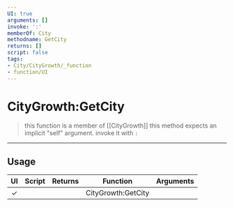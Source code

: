```yaml
---
UI: true
arguments: []
invoke: ':'
memberOf: City
methodname: GetCity
returns: []
script: false
tags:
- City/CityGrowth/_function
- function/UI
---
```

# CityGrowth:GetCity
> this function is a member of [[CityGrowth]]
> this method expects an implicit "self" argument. invoke it with `:`
-----
## Usage
|  UI | Script | Returns | Function | Arguments |
|:---:|:------:|-------:|:--------:|:---------|
|✓| ||CityGrowth:GetCity||
